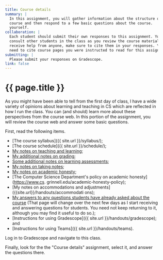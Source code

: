 ```yaml
---
title: Course details
summary: |
  In this assignment, you will gather information about the structure of the
  course and then respond to a few basic questions about the course.
  yourself.
collaboration: |
  Each student should submit their own responses to this assignment. You may
  consult other students in the class as you review the course materials. If you
  receive help from anyone, make sure to cite them in your responses. You do not
  need to cite course pages you were instructed to read for this assignment.
submitting: |
  Please submit your responses on Gradescope.
link: false
---
```

# {{ page.title }}

As you might have been able to tell from the first day of class,
I have a wide variety of opinions about learning and teaching in CS
which are reflected in how I run the class.  You can (and should)
learn more about these perspectives from the course web.  In this
portion of the assignment, you will review the course web and answer
some basic questions.

First, read the following items.

* [The course syllabus]({{ site.url }}/syllabus/);
* [The course schedule]({{ site.url }}/schedule/);
* [My notes on teaching and learning]({{site.url}}/handouts/teaching);
* [My additional notes on grading]({{site.url}}/handouts/grading);
* [Some additional notes on learning assessments]({{site.url}}/las/);
* [My notes on taking notes]({{site.url}}/handouts/taking-notes);
* [My notes on academic honesty]({{site.url}}/handouts/academic-honesty);
* [The Computer Science Department's policy on academic honesty](https://www.cs.
grinnell.edu/academic-honesty-policy);
* [My notes on accommodations and adjustments]({{site.url}}/handouts/accommodati
ons);
* [My answers to any questions students have already asked about the
  course]({{site.url}}/handouts/faq)
  (That page will change over the next few days as I start receiving and
  answering questions for students.  You need not keep returning to it,
  although you may find it useful to do so.); 
* [Instructions for using Gradescope]({{ site.url }}/handouts/gradescope); and
* [Instructions for using Teams]({{ site.url }}/handouts/teams).

Log in to Gradescope and navigate to this class.

Finally, look for the the "Course details" assignment, select it, and answer the questions there.

